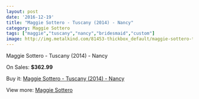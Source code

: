 ```yaml
---
layout: post
date: '2016-12-19'
title: "Maggie Sottero - Tuscany (2014) - Nancy"
category: Maggie Sottero
tags: ["maggie","tuscany","nancy","bridesmaid","custom"]
image: http://img.metalkind.com/81453-thickbox_default/maggie-sottero-tuscany-2014-nancy.jpg
---
```

Maggie Sottero - Tuscany (2014) - Nancy

On Sales: **$362.99**
<a href="https://www.metalkind.com/en/maggie-sottero/19663-maggie-sottero-tuscany-2014-nancy.html"><amp-img layout="responsive" width="600" height="600" src="//img.metalkind.com/81453-thickbox_default/maggie-sottero-tuscany-2014-nancy.jpg" alt="Maggie Sottero - Tuscany (2014) - Nancy 0" /></a>
<a href="https://www.metalkind.com/en/maggie-sottero/19663-maggie-sottero-tuscany-2014-nancy.html"><amp-img layout="responsive" width="600" height="600" src="//img.metalkind.com/81455-thickbox_default/maggie-sottero-tuscany-2014-nancy.jpg" alt="Maggie Sottero - Tuscany (2014) - Nancy 1" /></a>
<a href="https://www.metalkind.com/en/maggie-sottero/19663-maggie-sottero-tuscany-2014-nancy.html"><amp-img layout="responsive" width="600" height="600" src="//img.metalkind.com/81458-thickbox_default/maggie-sottero-tuscany-2014-nancy.jpg" alt="Maggie Sottero - Tuscany (2014) - Nancy 2" /></a>

Buy it: [Maggie Sottero - Tuscany (2014) - Nancy](https://www.metalkind.com/en/maggie-sottero/19663-maggie-sottero-tuscany-2014-nancy.html "Maggie Sottero - Tuscany (2014) - Nancy")

View more: [Maggie Sottero](https://www.metalkind.com/en/81-maggie-sottero "Maggie Sottero")